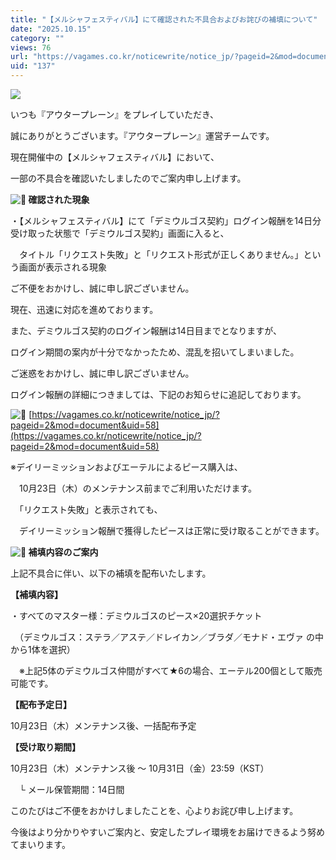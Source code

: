 ```yaml
---
title: "【メルシャフェスティバル】にて確認された不具合およびお詫びの補填について"
date: "2025.10.15"
category: ""
views: 76
url: "https://vagames.co.kr/noticewrite/notice_jp/?pageid=2&mod=document&uid=137"
uid: "137"
---
```


![](/images/news/live/jp/137-9d6dd493.webp)

いつも『アウタープレーン』をプレイしていただき、

誠にありがとうございます。『アウタープレーン』運営チームです。

  

現在開催中の【メルシャフェスティバル】において、

一部の不具合を確認いたしましたのでご案内申し上げます。

  

 **![🔎](/images/news/live/en/136-4f4791b4.svg) 確認された現象**

・【メルシャフェスティバル】にて「デミウルゴス契約」ログイン報酬を14日分受け取った状態で「デミウルゴス契約」画面に入ると、

　タイトル「リクエスト失敗」と「リクエスト形式が正しくありません。」という画面が表示される現象

  
ご不便をおかけし、誠に申し訳ございません。

現在、迅速に対応を進めております。

  

また、デミウルゴス契約のログイン報酬は14日目までとなりますが、

ログイン期間の案内が十分でなかったため、混乱を招いてしまいました。

ご迷惑をおかけし、誠に申し訳ございません。

  

ログイン報酬の詳細につきましては、下記のお知らせに追記しております。

![🔗](/images/news/live/jp/137-9f974d74.svg) [https://vagames.co.kr/noticewrite/notice_jp/?pageid=2&mod=document&uid=58](https://vagames.co.kr/noticewrite/notice_jp/?pageid=2&mod=document&uid=58)

  

※デイリーミッションおよびエーテルによるピース購入は、

　10月23日（木）のメンテナンス前までご利用いただけます。

　「リクエスト失敗」と表示されても、

　デイリーミッション報酬で獲得したピースは正常に受け取ることができます。

  

 **![🎁](/images/news/live/en/200-00ebbf59.svg) 補填内容のご案内**

上記不具合に伴い、以下の補填を配布いたします。

  

**【補填内容】**

・すべてのマスター様：デミウルゴスのピース×20選択チケット

　（デミウルゴス：ステラ／アステ／ドレイカン／ブラダ／モナド・エヴァ の中から1体を選択）

　※上記5体のデミウルゴス仲間がすべて★6の場合、エーテル200個として販売可能です。

  

**【配布予定日】**

10月23日（木）メンテナンス後、一括配布予定

  

**【受け取り期間】**

10月23日（木）メンテナンス後 ～ 10月31日（金）23:59（KST）

　└ メール保管期間：14日間

このたびはご不便をおかけしましたことを、心よりお詫び申し上げます。

今後はより分かりやすいご案内と、安定したプレイ環境をお届けできるよう努めてまいります。